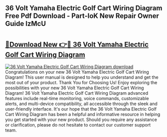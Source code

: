 ## 36 Volt Yamaha Electric Golf Cart Wiring Diagram Free Pdf Download - Part-IoK New Repair Owner Guide lzMcU

# <h2><a href="http://dfhl529.blite.top/?on=36+Volt+Yamaha+Electric+Golf+Cart+Wiring+Diagram">🔗Download New 👉🔴 36 Volt Yamaha Electric Golf Cart Wiring Diagram</a></h2>

[![36 Volt Yamaha Electric Golf Cart Wiring Diagram download](https://i.imgur.com/lujVjoI.png)](http://dfhl529.blite.top/?on=36+Volt+Yamaha+Electric+Golf+Cart+Wiring+Diagram)
Congratulations on your new 36 Volt Yamaha Electric Golf Cart Wiring Diagram! This user manual is designed to help you understand and get the most out of your product. Thank You for Choosing Us! Enjoy exploring the possibilities with your new 36 Volt Yamaha Electric Golf Cart Wiring Diagram! 36 Volt Yamaha Electric Golf Cart Wiring Diagram advanced features include real-time monitoring, voice commands, customizable alerts, and multi-device compatibility, all accessible through the sleek and user-friendly interface. It's our hope that the 36 Volt Yamaha Electric Golf Cart Wiring Diagram has been a helpful and informative resource in helping you get started with your new product. Should you require any assistance or clarification, please do not hesitate to contact our customer support team.
